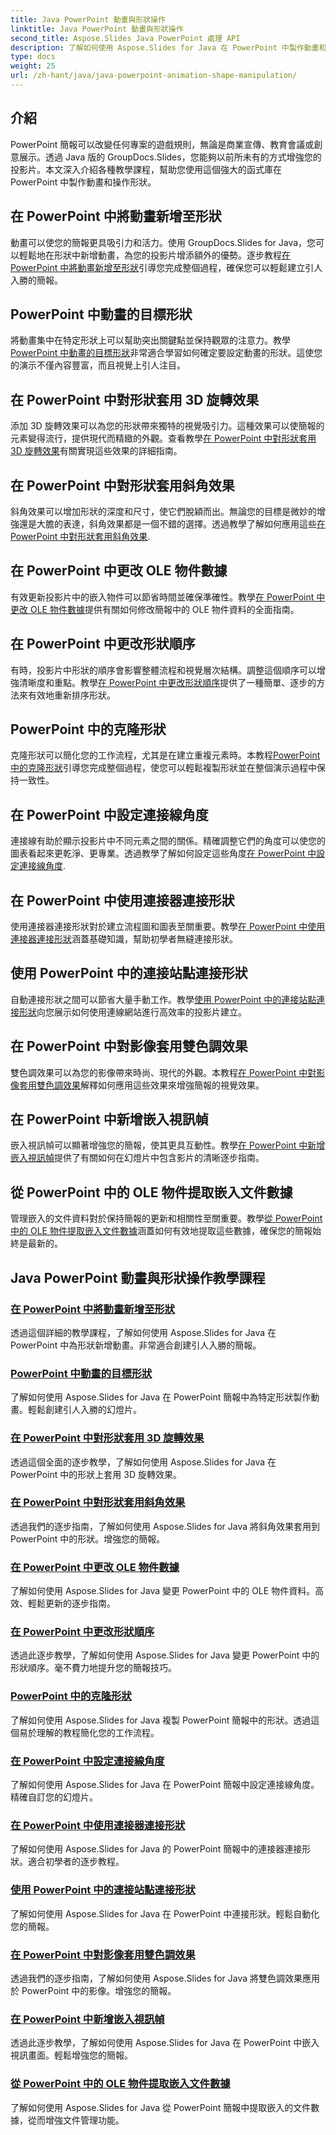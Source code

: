 ```yaml
---
title: Java PowerPoint 動畫與形狀操作
linktitle: Java PowerPoint 動畫與形狀操作
second_title: Aspose.Slides Java PowerPoint 處理 API
description: 了解如何使用 Aspose.Slides for Java 在 PowerPoint 中製作動畫和操作形狀。動態演示的綜合教學。
type: docs
weight: 25
url: /zh-hant/java/java-powerpoint-animation-shape-manipulation/
---
```


## 介紹

PowerPoint 簡報可以改變任何專案的遊戲規則，無論是商業宣傳、教育會議或創意展示。透過 Java 版的 GroupDocs.Slides，您能夠以前所未有的方式增強您的投影片。本文深入介紹各種教學課程，幫助您使用這個強大的函式庫在 PowerPoint 中製作動畫和操作形狀。

## 在 PowerPoint 中將動畫新增至形狀

動畫可以使您的簡報更具吸引力和活力。使用 GroupDocs.Slides for Java，您可以輕鬆地在形狀中新增動畫，為您的投影片增添額外的優勢。逐步教程[在 PowerPoint 中將動畫新增至形狀](./add-animations-to-shapes-powerpoint/)引導您完成整個過程，確保您可以輕鬆建立引人入勝的簡報。

## PowerPoint 中動畫的目標形狀

將動畫集中在特定形狀上可以幫助突出關鍵點並保持觀眾的注意力。教學[PowerPoint 中動畫的目標形狀](./target-shapes-for-animation-powerpoint/)非常適合學習如何確定要設定動畫的形狀。這使您的演示不僅內容豐富，而且視覺上引人注目。

## 在 PowerPoint 中對形狀套用 3D 旋轉效果

添加 3D 旋轉效果可以為您的形狀帶來獨特的視覺吸引力。這種效果可以使簡報的元素變得流行，提供現代而精緻的外觀。查看教學[在 PowerPoint 中對形狀套用 3D 旋轉效果](./apply-3d-rotation-effect-shapes-powerpoint/)有關實現這些效果的詳細指南。

## 在 PowerPoint 中對形狀套用斜角效果

斜角效果可以增加形狀的深度和尺寸，使它們脫穎而出。無論您的目標是微妙的增強還是大膽的表達，斜角效果都是一個不錯的選擇。透過教學了解如何應用這些[在 PowerPoint 中對形狀套用斜角效果](./apply-bevel-effects-shapes-powerpoint/).

## 在 PowerPoint 中更改 OLE 物件數據

有效更新投影片中的嵌入物件可以節省時間並確保準確性。教學[在 PowerPoint 中更改 OLE 物件數據](./change-ole-object-data-powerpoint/)提供有關如何修改簡報中的 OLE 物件資料的全面指南。

## 在 PowerPoint 中更改形狀順序

有時，投影片中形狀的順序會影響整體流程和視覺層次結構。調整這個順序可以增強清晰度和重點。教學[在 PowerPoint 中更改形狀順序](./change-shape-order-powerpoint/)提供了一種簡單、逐步的方法來有效地重新排序形狀。

## PowerPoint 中的克隆形狀

克隆形狀可以簡化您的工作流程，尤其是在建立重複元素時。本教程[PowerPoint 中的克隆形狀](./clone-shapes-powerpoint/)引導您完成整個過程，使您可以輕鬆複製形狀並在整個演示過程中保持一致性。

## 在 PowerPoint 中設定連接線角度

連接線有助於顯示投影片中不同元素之間的關係。精確調整它們的角度可以使您的圖表看起來更乾淨、更專業。透過教學了解如何設定這些角度[在 PowerPoint 中設定連接線角度](./set-connector-line-angle-powerpoint/).

## 在 PowerPoint 中使用連接器連接形狀

使用連接器連接形狀對於建立流程圖和圖表至關重要。教學[在 PowerPoint 中使用連接器連接形狀](./connect-shapes-using-connectors-powerpoint/)涵蓋基礎知識，幫助初學者無縫連接形狀。

## 使用 PowerPoint 中的連接站點連接形狀

自動連接形狀之間可以節省大量手動工作。教學[使用 PowerPoint 中的連接站點連接形狀](./connect-shapes-using-connection-sites-powerpoint/)向您展示如何使用連線網站進行高效率的投影片建立。

## 在 PowerPoint 中對影像套用雙色調效果

雙色調效果可以為您的影像帶來時尚、現代的外觀。本教程[在 PowerPoint 中對影像套用雙色調效果](./apply-duotone-effects-images-powerpoint/)解釋如何應用這些效果來增強簡報的視覺效果。

## 在 PowerPoint 中新增嵌入視訊幀

嵌入視訊幀可以顯著增強您的簡報，使其更具互動性。教學[在 PowerPoint 中新增嵌入視訊幀](./add-embedded-video-frame-powerpoint/)提供了有關如何在幻燈片中包含影片的清晰逐步指南。

## 從 PowerPoint 中的 OLE 物件提取嵌入文件數據

管理嵌入的文件資料對於保持簡報的更新和相關性至關重要。教學[從 PowerPoint 中的 OLE 物件提取嵌入文件數據](./extract-embedded-file-data-ole-object-powerpoint/)涵蓋如何有效地提取這些數據，確保您的簡報始終是最新的。
## Java PowerPoint 動畫與形狀操作教學課程
### [在 PowerPoint 中將動畫新增至形狀](./add-animations-to-shapes-powerpoint/)
透過這個詳細的教學課程，了解如何使用 Aspose.Slides for Java 在 PowerPoint 中為形狀新增動畫。非常適合創建引人入勝的簡報。
### [PowerPoint 中動畫的目標形狀](./target-shapes-for-animation-powerpoint/)
了解如何使用 Aspose.Slides for Java 在 PowerPoint 簡報中為特定形狀製作動畫。輕鬆創建引人入勝的幻燈片。
### [在 PowerPoint 中對形狀套用 3D 旋轉效果](./apply-3d-rotation-effect-shapes-powerpoint/)
透過這個全面的逐步教學，了解如何使用 Aspose.Slides for Java 在 PowerPoint 中的形狀上套用 3D 旋轉效果。
### [在 PowerPoint 中對形狀套用斜角效果](./apply-bevel-effects-shapes-powerpoint/)
透過我們的逐步指南，了解如何使用 Aspose.Slides for Java 將斜角效果套用到 PowerPoint 中的形狀。增強您的簡報。
### [在 PowerPoint 中更改 OLE 物件數據](./change-ole-object-data-powerpoint/)
了解如何使用 Aspose.Slides for Java 變更 PowerPoint 中的 OLE 物件資料。高效、輕鬆更新的逐步指南。
### [在 PowerPoint 中更改形狀順序](./change-shape-order-powerpoint/)
透過此逐步教學，了解如何使用 Aspose.Slides for Java 變更 PowerPoint 中的形狀順序。毫不費力地提升您的簡報技巧。
### [PowerPoint 中的克隆形狀](./clone-shapes-powerpoint/)
了解如何使用 Aspose.Slides for Java 複製 PowerPoint 簡報中的形狀。透過這個易於理解的教程簡化您的工作流程。
### [在 PowerPoint 中設定連接線角度](./set-connector-line-angle-powerpoint/)
了解如何使用 Aspose.Slides for Java 在 PowerPoint 簡報中設定連接線角度。精確自訂您的幻燈片。
### [在 PowerPoint 中使用連接器連接形狀](./connect-shapes-using-connectors-powerpoint/)
了解如何使用 Aspose.Slides for Java 的 PowerPoint 簡報中的連接器連接形狀。適合初學者的逐步教程。
### [使用 PowerPoint 中的連接站點連接形狀](./connect-shapes-using-connection-sites-powerpoint/)
了解如何使用 Aspose.Slides for Java 在 PowerPoint 中連接形狀。輕鬆自動化您的簡報。
### [在 PowerPoint 中對影像套用雙色調效果](./apply-duotone-effects-images-powerpoint/)
透過我們的逐步指南，了解如何使用 Aspose.Slides for Java 將雙色調效果應用於 PowerPoint 中的影像。增強您的簡報。
### [在 PowerPoint 中新增嵌入視訊幀](./add-embedded-video-frame-powerpoint/)
透過此逐步教學，了解如何使用 Aspose.Slides for Java 在 PowerPoint 中嵌入視訊畫面。輕鬆增強您的簡報。
### [從 PowerPoint 中的 OLE 物件提取嵌入文件數據](./extract-embedded-file-data-ole-object-powerpoint/)
了解如何使用 Aspose.Slides for Java 從 PowerPoint 簡報中提取嵌入的文件數據，從而增強文件管理功能。